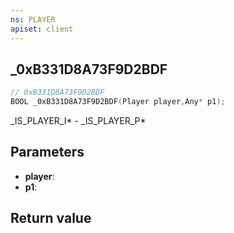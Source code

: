 ```yaml
---
ns: PLAYER
apiset: client
---
```

## _0xB331D8A73F9D2BDF

```c
// 0xB331D8A73F9D2BDF
BOOL _0xB331D8A73F9D2BDF(Player player,Any* p1);
```

_IS_PLAYER_I* - _IS_PLAYER_P*

## Parameters
* **player**:
* **p1**:

## Return value